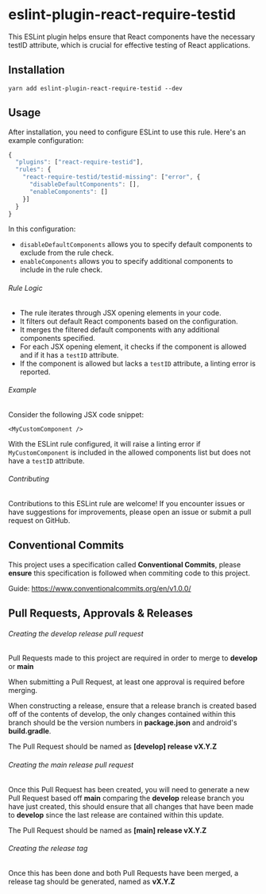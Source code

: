 # eslint-plugin-react-require-testid

This ESLint plugin helps ensure that React components have the necessary testID attribute, which is crucial for effective testing of React applications.

## Installation

```shell
yarn add eslint-plugin-react-require-testid --dev
```

## Usage

After installation, you need to configure ESLint to use this rule. Here's an example configuration:

```javascript
{
  "plugins": ["react-require-testid"],
  "rules": {
    "react-require-testid/testid-missing": ["error", {
      "disableDefaultComponents": [],
      "enableComponents": []
    }]
  }
}
```

In this configuration:

-   `disableDefaultComponents` allows you to specify default components to exclude from the rule check.
-   `enableComponents` allows you to specify additional components to include in the rule check.

###### Rule Logic

-   The rule iterates through JSX opening elements in your code.
-   It filters out default React components based on the configuration.
-   It merges the filtered default components with any additional components specified.
-   For each JSX opening element, it checks if the component is allowed and if it has a `testID` attribute.
-   If the component is allowed but lacks a `testID` attribute, a linting error is reported.

###### Example

Consider the following JSX code snippet:

`<MyCustomComponent />`

With the ESLint rule configured, it will raise a linting error if `MyCustomComponent` is included in the allowed components list but does not have a `testID` attribute.

###### Contributing

Contributions to this ESLint rule are welcome! If you encounter issues or have suggestions for improvements, please open an issue or submit a pull request on GitHub.

## Conventional Commits

This project uses a specification called **Conventional Commits**, please **ensure** this specification is followed when commiting code to this project.

Guide: https://www.conventionalcommits.org/en/v1.0.0/

## Pull Requests, Approvals & Releases

###### Creating the develop release pull request

Pull Requests made to this project are required in order to merge to **develop** or **main**

When submitting a Pull Request, at least one approval is required before merging.

When constructing a release, ensure that a release branch is created based off of the contents of develop, the only changes contained within this branch should be the version numbers in **package.json** and android's **build.gradle**.

The Pull Request should be named as **[develop] release vX.Y.Z**

###### Creating the main release pull request

Once this Pull Request has been created, you will need to generate a new Pull Request based off **main** comparing the **develop** release branch you have just created, this should ensure that all changes that have been made to **develop** since the last release are contained within this update.

The Pull Request should be named as **[main] release vX.Y.Z**

###### Creating the release tag

Once this has been done and both Pull Requests have been merged, a release tag should be generated, named as **vX.Y.Z**